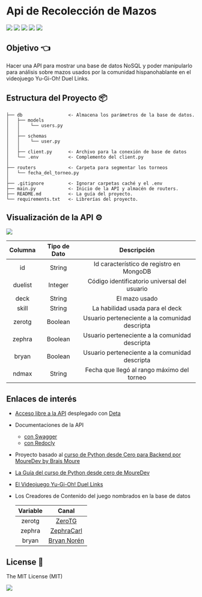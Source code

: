 # Api de Recolección de Mazos

[![](https://img.shields.io/badge/Notepad++-90E59A.svg?style=for-the-badge&logo=notepad%2B%2B&logoColor=black)](https://notepad-plus-plus.org/downloads/) [![](https://img.shields.io/badge/Python-FFD43B?style=for-the-badge&logo=python&logoColor=blue)](https://www.python.org) [![](https://img.shields.io/badge/fastapi-109989?style=for-the-badge&logo=FASTAPI&logoColor=white)](https://fastapi.tiangolo.com/es/) [![](https://img.shields.io/badge/MongoDB-4EA94B?style=for-the-badge&logo=mongodb&logoColor=white)](https://www.mongodb.com/) [![](https://img.shields.io/badge/Postman-FF6C37?style=for-the-badge&logo=Postman&logoColor=white)](https://www.postman.com)


## Objetivo 👈
Hacer una API para mostrar una base de datos NoSQL y poder manipularlo para análisis sobre mazos usados por la comunidad hispanohablante en el videojuego Yu-Gi-Oh! Duel Links.

## Estructura del Proyecto 📦

    ├── db                 <- Almacena los parámetros de la base de datos.
	│   ├── models
	│   │    └── users.py
	│   │
    │   ├── schemas
	│   │    └── user.py
	│   │
    │   ├── client.py      <- Archivo para la conexión de base de datos
	│   └── .env		   <- Complemento del client.py
	│
	├── routers            <- Carpeta para segmentar los torneos
	│   └── fecha_del_torneo.py
	│
	├── .gitignore         <- Ignorar carpetas caché y el .env
    ├── main.py            <- Inicio de la API y almacén de routers.
	├── README.md          <- La guía del proyecto.
    └── requirements.txt   <- Librerías del proyecto.

## Visualización de la API ⚙️
![](https://i.pinimg.com/originals/a0/7b/c5/a07bc58457f0361635cb8d9a24abfc6c.gif)

| Columna | Tipo de Dato |Descripción | 
| :---: | :---: | :---: | 
| id | String | Id característico de registro en MongoDB |
| duelist | Integer | Código identificatorio universal del usuario |
| deck | String | El mazo usado |
| skill | String | La habilidad usada para el deck |
| zerotg | Boolean | Usuario perteneciente a la comunidad descripta |
| zephra | Boolean | Usuario perteneciente a la comunidad descripta |
| bryan | Boolean | Usuario perteneciente a la comunidad descripta |
| ndmax | String | Fecha que llegó al rango máximo del torneo |

## Enlaces de interés
* [Acceso libre a la API](https://kcreport-1-j9522234.deta.app) desplegado con [Deta](https://deta.space)
* Documentaciones de la API
	+ [con Swagger](https://kcreport-1-j9522234.deta.app/docs)
	+ [con Redocly](https://kcreport-1-j9522234.deta.app/redoc)
* Proyecto basado al [curso de Python desde Cero para Backend por MoureDev by Brais Moure](https://youtu.be/_y9qQZXE24A)
* [La Guía del curso de Python desde cero de MoureDev](https://github.com/mouredev/Hello-Python)
* [El Videojuego Yu-Gi-Oh! Duel Links](https://www.konami.com/yugioh/duel_links/en/)
* Los Creadores de Contenido del juego nombrados en la base de datos

	| Variable | Canal |
	| :---: | :---: |
	| zerotg | [ZeroTG](https://www.youtube.com/@ZeroTG) |
	| zephra | [ZephraCarl](https://www.youtube.com/@ZephraCarl) |
	| bryan | [Bryan Norén](https://www.youtube.com/@BryanNoren) |

## License 🧾
The MIT License (MIT)

![](https://i.pinimg.com/originals/00/d2/d2/00d2d2440c90766fedea7609bcb61cac.gif)
